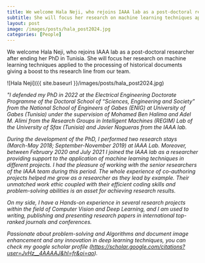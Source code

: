 ```yaml
---
title: We welcome Hala Neji, who rejoins IAAA lab as a post-doctoral researcher
subtitle: She will focus her research on machine learning techniques applied to the processing of historical documents
layout: post
image: /images/posts/hala_post2024.jpg
categories: [People]
---
```

We welcome Hala Neji, who rejoins IAAA lab as a post-doctoral researcher after ending her PhD in Tunisia. She will focus her research on machine learning techniques applied to the processing of historical documents giving a boost to ths research line from our team.

![Hala Neji]({{ site.baseurl }}/images/posts/hala_post2024.jpg)

*"I defended my PhD in 2022 at the Electrical Engineering Doctorate Programme of the Doctoral School of “Sciences, Engineering and Society” from the National School of Engineers of Gabes (ENIG) at University of Gabes (Tunisia) under the supervision of Mohamed Ben Halima and Adel M. Alimi from the Research Groups in Intelligent Machines (REGIM) Lab of the University of Sfax (Tunisia) and Javier Nogueras from the IAAA lab.* 

*During the development of the PhD, I performed two research stays (March-May 2018; September-November 2019) at IAAA Lab. Moreover, between February 2020 and July 2021 I joined the IAAA lab as a researcher providing support to the application of machine learning techniques in different projects. I had the pleasure of working with the senior researchers of the IAAA team during this period. The whole experience of co-authoring projects helped me grow as a researcher as they lead by example. Their unmatched work ethic coupled with their efficient coding skills and problem-solving abilities is an asset for achieving research results.* 

*On my side, I have a Hands-on experience in several research projects within the field of Computer Vision and Deep Learning, and I am used to writing, publishing and presenting research papers in international top-ranked journals and conferences.*

*Passionate about problem-solving and Algorithms and document image enhancement and any innovation in deep learning techniques, you can check my google scholar profile (https://scholar.google.com/citations?user=JvHz__4AAAAJ&hl=fr&oi=ao).*

